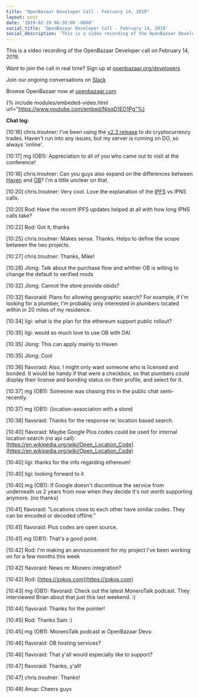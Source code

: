 ```yaml
---
title: "OpenBazaar Developer Call - February 14, 2019"
layout: post
date: '2019-02-19 08:30:00 -0600'
social_title: 'OpenBazaar Developer Call - February 14, 2019'
social_description: 'This is a video recording of the OpenBazaar Developer call on February 14, 2019. '
---
```


This is a video recording of the OpenBazaar Developer call on February 14, 2019. 

Want to join the call in real time? Sign up at [openbazaar.org/developers](https://openbazaar.org/developers)

Join our ongoing conversations on [Slack](https://openbazaar.org/slack)

Browse OpenBazaar now at [openbazaar.com](https://openbazaar.com)

{% include modules/embeded-video.html url="https://www.youtube.com/embed/NjsqD1EO1Pg"%}

**Chat log:**

[10:16] chris.troutner: I've been using the [v2.3 release](https://github.com/OpenBazaar/openbazaar-desktop/releases/tag/v2.3.0) to do cryptocurrency trades. Haven't run into any issues, but my server is running on DO, so always 'online'.

[10:17] mg (OB1): Appreciation to all of you who came out to visit at the conference!

[10:18] chris.troutner: Can you guys also expand on the differences between [Haven](https://gethaven.app) and [OB](https://openbazaar.org)? I'm a little unclear on that.

[10:20] chris.troutner: Very cool. Love the explanation of the [IPFS](https://ipfs.io) vs IPNS calls.

[10:20] Rod: Have the recent IPFS updates helped at all with how long IPNS calls take?

[10:22] Rod: Got it, thanks

[10:25] chris.troutner: Makes sense. Thanks. Helps to define the scope between the two projects.

[10:27] chris.troutner: Thanks, Mike!

[10:28] Jlong: Talk about the purchase flow and whther OB is willing to change the default to verified mods

[10:32] Jlong: Cannot the store provide obids?

[10:32] flavoraid: Plans for allowing geographic search?  For example, if I'm looking for a plumber, I'm probably only interested in plumbers located within in 20 miles of my residence.

[10:34] ligi: what is the plan for the ethereum support public rollout?

[10:35] ligi: would so much love to use OB with DAI

[10:35] Jlong: This can apply mainly to Haven

[10:35] Jlong: Cool

[10:36] flavoraid: Also, I might only want someone who is licensed and bonded.  It would be handy if that were a checkbox, so that plumbers could display their license and bonding status on their profile, and select for it.

[10:37] mg (OB1): Someone was chasing this in the public chat semi-recently.

[10:37] mg (OB1): (location-association with a store)

[10:38] flavoraid: Thanks for the response re: location based search.

[10:40] flavoraid: Maybe Google Plus codes could be used for internal location search (no api call): [https://en.wikipedia.org/wiki/Open_Location_Code](https://en.wikipedia.org/wiki/Open_Location_Code)

[10:40] ligi: thanks for the info regarding ethereum!

[10:40] ligi: looking forward to it

[10:40] mg (OB1): If Google doesn't discontinue the service from underneath us 2 years from now when they decide it's not worth supporting anymore. (no thanks)

[10:41] flavoraid: "Locations close to each other have similar codes. They can be encoded or decoded offline."

[10:41] flavoraid: Plus codes are open source.

[10:41] mg (OB1): That's a good point.

[10:42] Rod: I'm making an announcement for my project I've been working on for a few months this week

[10:42] flavoraid: News re: Monero integration?

[10:42] Rod: [https://zokos.com](https://zokos.com)

[10:43] mg (OB1): flavoraid: Check out the latest MoneroTalk podcast. They interviewed Brian about that just this last weekend. :)

[10:44] flavoraid: Thanks for the pointer!

[10:45] Rod: Thanks Sam :)

[10:45] mg (OB1): MoneroTalk podcast w OpenBazaar Devs: 

[10:46] flavoraid: OB hosting services?

[10:46] flavoraid: That y'all would especially like to support?

[10:47] flavoraid: Thanks, y'all!

[10:47] chris.troutner: Thanks!

[10:48] Anup: Cheers guys